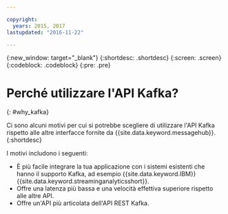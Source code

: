 ```yaml
---

copyright:
  years: 2015, 2017
lastupdated: "2016-11-22"

---
```


{:new_window: target="_blank"}
{:shortdesc: .shortdesc}
{:screen: .screen}
{:codeblock: .codeblock}
{:pre: .pre}

# Perché utilizzare l'API Kafka?
{: #why_kafka}

Ci sono alcuni motivi per cui si potrebbe scegliere di utilizzare l'API Kafka rispetto alle altre interfacce
           fornite da {{site.data.keyword.messagehub}}. 
{:shortdesc}

I motivi includono i seguenti:

* È più facile integrare la tua applicazione con i sistemi esistenti che hanno il supporto Kafka, ad esempio {{site.data.keyword.IBM}} {{site.data.keyword.streaminganalyticsshort}}.
* Offre una latenza più bassa e una velocità effettiva superiore rispetto alle altre API.
* Offre un'API più articolata dell'API REST Kafka.
